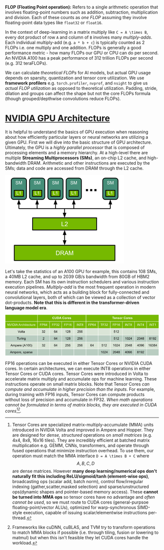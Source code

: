 **FLOP (Floating Point operation):** Refers to a single arithmetic operation that involves floating-point numbers such as addition, subtraction, multiplication and division. Each of these counts as _one FLOP_ assuming they involve floating-point data types like `float32` or `float16`. 

In the context of deep-learning in a matrix multiply like `C = A \times B`, every dot product of row `A` and column of `B` involves many _multiply-adds_. Each individual multiply-add (e.g. `a * b + c`) is typically counted as 2 FLOPs i.e. one multiply and one addition. FLOPs is generally a good performance metric - how many FLOPs our GPU or CPU can do per second. An NVIDIA A100 has a peak performance of 312 trillion FLOPs per second (e.g. 312 teraFLOPs). 

We can calculate _theoretical FLOPs_ for AI models, but actual GPU usage depends on sparsity, quantization and tensor core utilization. We use **framework profilers** e.g. `torch.profiler`, `nvprof`, and `nsight` to give us _actual FLOP utilization_ as opposed to theoretical utilization. Padding, stride, dilation and groups can affect the shape but not the core FLOPs formula (though grouped/depthwise convolutions reduce FLOPs).

# [NVIDIA GPU Architecture](https://docs.nvidia.com/deeplearning/performance/dl-performance-gpu-background/index.html)

It is helpful to understand the basics of GPU execution when reasoning about how efficiently particular layers or neural networks are utilizing a given GPU. First we will dive into the basic structure of GPU architecture. Ultimately, the GPU is a _highly parallel processor_ that is composed of processing elements and a memory hierarchy. At a high-level there are multiple **Streaming Multiprocessors (SMs)**, an on-chip L2 cache, and high-bandwidth DRAM. Arithmetic and other instructions are executed by the SMs; data and code are accessed from DRAM through the L2 cache. 

![Alt text](image.png)

Let's take the statistics of an A100 GPU for example, this contains 108 SMs, a 40MB L2 cache, and up to 2039 GB/s bandwidth from 80GB of HBM2 memory. Each SM has its own instruction schedulers and various instruction execution pipelines. _Multiply-add_ is the most frequent operation in modern neural networks, which acts as a building block for fully-connected and convolutional layers, both of which can be viewed as a collection of vector dot-products. **Note that this is different in the transformer-driven language model era**. 

![Alt text](image-1.png)

FP16 operations can be executed in either Tensor Cores or NVIDIA CUDA cores. In certain architectures, we can execute INT8 operations in either Tensor Cores or CUDA cores. Tensor Cores were introduced in Volta to accelerate matrix multiply and accumulate ops for machine learning. These instructions operate on small matrix blocks. Note that Tensor Cores _can compute and accumulate in higher precision than the inputs_. For example, during training with FP16 inputs, Tensor Cores can compute products without loss of precision and accumulate in FP32. _When math operations cannot be formulated in terms of matrix blocks, they are executed in CUDA cores[^1][^2]._ 

[^1]: Tensor Cores are specialized matrix-multiply-accumulate (MMA) units introduced in NVIDIA Volta and improved in Ampere and Hopper. They are designed for _dense, structured_ operations on _small matrices_ (e.g. 4x4, 8x8, 16x16 tiles). They are incredibly efficient at batched matrix multiplication e.g. GEMM, CNNs, transformers, and operate through fused operations that minimize instruction overhead. To use them, our operation must match the MMA interface `D = A \times B + C` where $$A,B,C,D$$ are dense matrices. However **many deep learning/numerical ops don't naturally fit this including ReLU/sigmoid/tanh (element-wise ops)**, broadcasting ops (scalar add, batch norm), control flow/irregular indexing (gather,scatter,masked selection) and sparse/unstructured ops(dynamic shapes and pointer-based memory access). These **cannot be turned into MMA ops** so tensor cores have no advantage and _often cannot be used_, so we must route to CUDA cores (general-purpsoe floating-point/vector ALUs), optimized for warp-synchronous SIMD-style execution, capable of issuing scalar/elementwise instructions per-thread. 
[^2]: Frameworks like cuDNN, cuBLAS, and TVM try to transform operations to match MMA blocks if possible (i.e. through tiling, fusion or lowering to matmul) but when this isn't feasible they let CUDA cores handle the workload. 